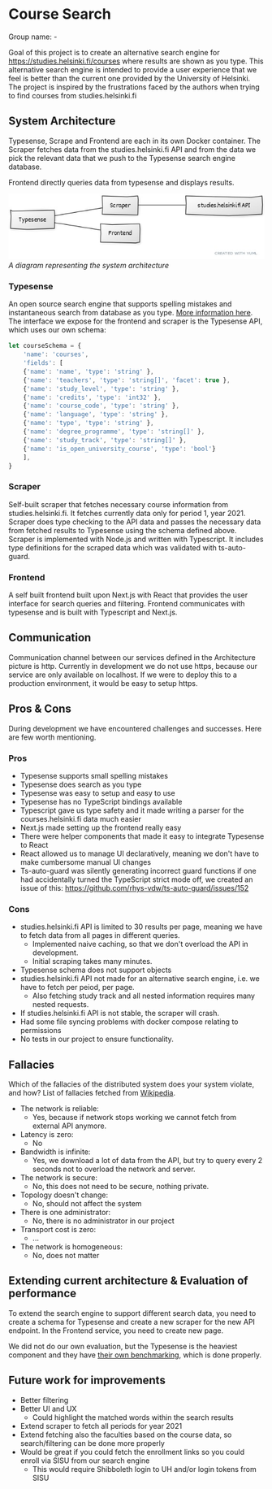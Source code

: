 # Course Search

Group name: -

Goal of this project is to create an alternative search engine for https://studies.helsinki.fi/courses where results are shown as you type.
This alternative search engine is intended to provide a user experience that we feel is better than the current one provided by the University of Helsinki. The project is inspired by the frustrations faced by the authors when trying to find courses from studies.helsinki.fi

## System Architecture

Typesense, Scrape and Frontend are each in its own Docker container. The Scraper fetches data from the studies.helsinki.fi API and from the data we pick the relevant data that we push to the Typesense search engine database.

Frontend directly queries data from typesense and displays results.

![Course Search Architecture](../images/architecture.jpg)
*A diagram representing the system architecture*

### Typesense

An open source search engine that supports spelling mistakes and instantaneous search from database as you type. [More information here](https://typesense.org/). The interface we expose for the frontend and scraper is the Typesense API, which uses our own schema:

```js
let courseSchema = {
    'name': 'courses',
    'fields': [
    {'name': 'name', 'type': 'string' },
    {'name': 'teachers', 'type': 'string[]', 'facet': true },
    {'name': 'study_level', 'type': 'string' },
    {'name': 'credits', 'type': 'int32' },
    {'name': 'course_code', 'type': 'string' },
    {'name': 'language', 'type': 'string' },
    {'name': 'type', 'type': 'string' },
    {'name': 'degree_programme', 'type': 'string[]' },
    {'name': 'study_track', 'type': 'string[]' },
    {'name': 'is_open_university_course', 'type': 'bool'}
    ],
}
```

### Scraper

Self-built scraper that fetches necessary course information from studies.helsinki.fi. It fetches currently data only for period 1, year 2021. Scraper does type checking to the API data and passes the necessary data from fetched results to Typesense using the schema defined above. Scraper is implemented with Node.js and written with Typescript. It includes type definitions for the scraped data which was validated with ts-auto-guard​.

### Frontend

A self built frontend built upon Next.js with React that provides the user interface for search queries and filtering.
Frontend communicates with typesense and is built with Typescript and Next.js.

## Communication

Communication channel between our services defined in the Architecture picture is http. Currently in development we do not use https, because our service are only available on localhost. If we were to deploy this to a production environment, it would be easy to setup https.

## Pros & Cons

During development we have encountered challenges and successes. Here are few worth mentioning.

### Pros

* Typesense supports small spelling mistakes
* Typesense does search as you type
* Typesense was easy to setup and easy to use
* Typesense has no TypeScript bindings available
* Typescript gave us type safety and it made writing a parser for the courses.helsinki.fi data much easier
* Next.js made setting up the frontend really easy
* There were helper components that made it easy to integrate Typesense to React
* React allowed us to manage UI declaratively, meaning we don't have to make cumbersome manual UI changes
* Ts-auto-guard was silently generating incorrect guard functions if one had accidentally turned the TypeScript strict mode off, we created an issue of this: https://github.com/rhys-vdw/ts-auto-guard/issues/152

### Cons

* studies.helsinki.fi API is limited to 30 results per page, meaning we have to fetch data from all pages in different queries.
    * Implemented naive caching, so that we don't overload the API in development.
    * Initial scraping takes many minutes.
* Typesense schema does not support objects
* studies.helsinki.fi API not made for an alternative search engine, i.e. we have to fetch per peiod, per page.
    * Also fetching study track and all nested information requires many nested requests.
* If studies.helsinki.fi API is not stable, the scraper will crash.
* Had some file syncing problems with docker compose relating to permissions
* No tests in our project to ensure functionality.

## Fallacies

Which of the fallacies of the distributed system does your system violate, and how?
List of fallacies fetched from [Wikipedia](https://en.wikipedia.org/wiki/Fallacies_of_distributed_computing).

- The network is reliable:
    - Yes, because if network stops working we cannot fetch from external API anymore.
- Latency is zero: 
    - No
- Bandwidth is infinite: 
    - Yes, we download a lot of data from the API, but try to query every 2 seconds not to overload the network and server.
- The network is secure: 
    - No, this does not need to be secure, nothing private.
- Topology doesn't change: 
    - No, should not affect the system
- There is one administrator: 
    - No, there is no administrator in our project
- Transport cost is zero:
    - ...
- The network is homogeneous: 
    - No, does not matter

## Extending current architecture & Evaluation of performance

To extend the search engine to support different search data, you need to create a schema for Typesense and create a new scraper for the new API endpoint. In the Frontend service, you need to create new page.

We did not do our own evaluation, but the Typesense is the heaviest component and they have [their own benchmarking](https://github.com/typesense/typesense#benchmarks), which is done properly.
## Future work for improvements

  - Better filtering
  - Better UI and UX
    - Could highlight the matched words within the search results
  - Extend scraper to fetch all periods for year 2021
  - Extend fetching also the faculties based on the course data, so search/filtering can be done more properly
  - Would be great if you could fetch the enrollment links so you could enroll via SISU from our search engine
    - This would require Shibboleth login to UH and/or login tokens from SISU
